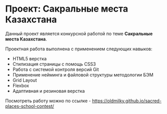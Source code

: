 # Проект: Сакральные места Казахстана

Данный проект является конкурсной работой по теме **Сакральные места Казахстана**.

Проектная работа выполнена с применением следующих навыков:
- HTML5 верстка
- Стилизация страницы с помощь CSS3
- Работа с системой контроля версий Git
- Применение нейминга и файловой структуры методологии БЭМ
- Grid Layout
- Flexbox
- Адаптивная и резиновая верстка

Посмотреть работу можно по ссылке - https://oldmilky.github.io/sacred-places-school-contest/
